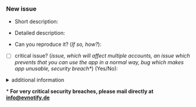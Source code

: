 ### New issue
- Short description: 
- Detailed description:

- Can you reproduce it? (_If so, how?_):

- [ ] critical issue? (_issue, which will affect multiple accounts, 
  an issue which prevents that you can use the app in a normal way,
  bug which makes app unusable, security breach*_) (Yes/No):
  
 <details>
  <summary>additional information</summary>
  

  (_such as AKey [**NEVER EVER SHARE YOUR TOKEN!**], images_ or debug data from overview -> debug icon, your phone and android version)

</details>

\* **For very critical security breaches, please mail directly at info@evnotify.de**
